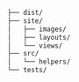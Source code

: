 <!-- TREEVIEW START -->
```bash
├── dist/
├── site/
│   ├── images/
│   ├── layouts/
│   └── views/
├── src/
│   └── helpers/
└── tests/
```

<!-- TREEVIEW END -->
